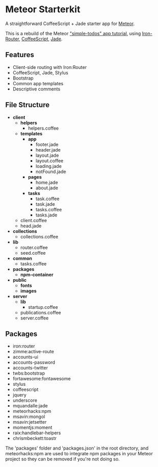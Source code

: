 # Meteor Starterkit

A straightforward CoffeeScript + Jade starter app for [Meteor](http://meteor.com).

This is a rebuild of the Meteor ["simple-todos" app tutorial](http://www.meteor.com/try), using [Iron-Router](https://github.com/EventedMind/iron-router), [CoffeeScript](http://coffeescript.org), [Jade](http://jade-lang.com/).

## Features

- Client-side routing with Iron:Router
- CoffeeScript, Jade, Stylus
- Bootstrap
- Common app templates
- Descriptive comments

## File Structure

- **client**
	- **helpers**
		- helpers.coffee
	- **templates**
		- **app**
			- footer.jade
			- header.jade
			- layout.jade
		    - layout.coffee
			- loading.jade
			- notFound.jade
		- **pages**
			- home.jade
			- about.jade
		- **tasks**
			- task.coffee
			- task.jade
			- tasks.coffee
			- tasks.jade
	- client.coffee
	- head.jade
- **collections**
	- collections.coffee
- **lib**
	- router.coffee
	- seed.coffee
- **common**
	- tasks.coffee
- **packages**
	- **npm-container**
- **public**
    - **fonts**
    - **images**
- **server**
    - **lib**
        - startup.coffee
	- publications.coffee
	- server.coffee

## Packages

- iron:router
- zimme:active-route
- accounts-ui
- accounts-password
- accounts-twitter
- twbs:bootstrap
- fortawesome:fontawesome
- stylus
- coffeescript
- jquery
- underscore
- mquandalle:jade
- meteorhacks:npm
- msavin:mongol
- msavin:jetsetter
- momentjs:moment
- raix:handlebar-helpers
- chrismbeckett:toastr


The 'packages' folder and 'packages.json' in the root directory, and meteorhacks:npm are used to integrate npm packages in your Meteor project so they can be removed if you're not doing so.
